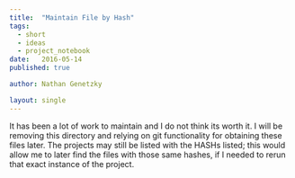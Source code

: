 ```yaml
---
title:  "Maintain File by Hash"
tags:
  - short
  - ideas
  - project_notebook
date:   2016-05-14
published: true

author: Nathan Genetzky

layout: single
---
```


It has been a lot of work to maintain and I do not think its worth it. I will be
removing this directory and relying on git functionality for obtaining these files
later. The projects may still be listed with the HASHs listed; this would allow
me to later find the files with those same hashes, if I needed to rerun that 
exact instance of the project.
